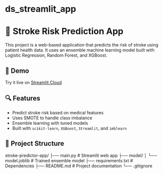 # ds_streamlit_app

# 🧠 Stroke Risk Prediction App

This project is a web-based application that predicts the risk of stroke using patient health data. It uses an ensemble machine learning model built with Logistic Regression, Random Forest, and XGBoost.

## 🚀 Demo

Try it live on [Streamlit Cloud]()

## 🔍 Features

- Predict stroke risk based on medical features
- Uses SMOTE to handle class imbalance
- Ensemble learning with tuned models
- Built with `scikit-learn`, `XGBoost`, `Streamlit`, and `imblearn`

## 📁 Project Structure

stroke-predictor-app/
├── main.py # Streamlit web app
├── model/
│ └── model.joblib # Trained ensemble model
├── requirements.txt # Dependencies
├── README.md # Project documentation
└── .gitignore
